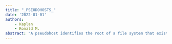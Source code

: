 ```yaml
---
title: "_PSEUDOHOSTS_"
date: '2022-01-01'
authors: 
    - Kaplan
    - Ronald M.
abstract: "A pseudohost identifies the root of a file system that exists as a subdirectory of another pre-existing file system. This gives a shorthand way of operating on a file in the subdirectory of a particular project without having to specify in the name of that file the entire path to its location in a larger file system. This package implements pseudohost file devices that allow files to be specified and manipulated in this way."
---
```


